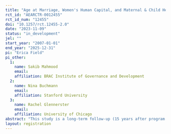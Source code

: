 ```yaml
---
title: "Age at Marriage, Women's Human Capital, and Maternal & Child Health in Bangladesh"
rct_id: "AEARCTR-0012455"
rct_id_num: "12455"
doi: "10.1257/rct.12455-2.0"
date: "2023-11-09"
status: "in_development"
jel: ""
start_year: "2007-01-01"
end_year: "2025-12-31"
pi: "Erica Field"
pi_other:
  1:
    name: Sakib Mahmood
    email: 
    affiliation: BRAC Institute of Governance and Development
  2:
    name: Nina Buchmann
    email: 
    affiliation: Stanford University
  3:
    name: Rachel Glennerster
    email: 
    affiliation: University of Chicago
abstract: "This study is a long-term follow-up (15 years after program start, when program participants will be aged 30-32) of a large-scale clustered RCT that tested three strategies to reduce child marriage and increase girls' human capital in rural Bangladesh: (i) a six-month adolescent empowerment program (Kishoree Kontha), (ii) a conditional in-kind incentive to delay marriage, or (iii) empowerment + conditional incentive. The aim of this follow-up is to estimate program impacts on program participants and intergenerational impacts on their children."
layout: registration
---
```


